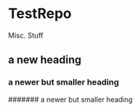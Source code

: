 TestRepo
========

Misc. Stuff

## a new heading
### a newer but smaller heading
####### a newer but smaller heading
